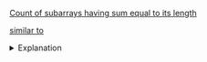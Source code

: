 [Count of subarrays having sum equal to its length](https://www.geeksforgeeks.org/count-of-subarrays-having-sum-equal-to-its-length/)

[similar to](/LeetCode/prefix/make_sum_divisible.md)

<details> 
<summary> Explanation </summary>

- You need to remember `subarray(i, j) = prefix(i) - prefix(j)`
- relation reduced to `prefix(i) - prefix(j) = i - j`
- relation reduced to `prefix(i) - i = prefix(j) - j`
- count how much similar no.s present, apply `nC2`, as 2 distinct points make a subarray.
- **corner case**, count each one individually.

</details>
